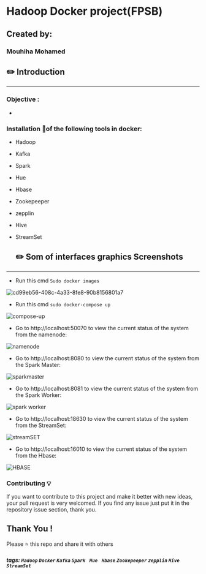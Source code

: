 # Hadoop Docker project(FPSB) 


## Created by: 

### Mouhiha Mohamed 

##  :pencil2:  Introduction 

--- 

###  Objective :  

*  

  

### Installation 🔌of  the following tools in docker: 

*  Hadoop 

*  Kafka 

*  Spark 

* Hue 

* Hbase 

* Zookepeeper 

* zepplin 

* Hive 

* StreamSet 

  

  

  ##  :pencil2:  Som of interfaces graphics Screenshots 

 

--- 

* Run this cmd `Sudo docker images  ` 



![cd99eb56-408c-4a33-8fe8-90b8156801a7](https://user-images.githubusercontent.com/59533527/108103081-b423af00-7089-11eb-9d14-08c1c77239f2.jpg) 

 

  

  

  

* Run this cmd `sudo docker-compose up  `

![compose-up](https://user-images.githubusercontent.com/59533527/108103291-05cc3980-708a-11eb-9f52-3e6a23445fd5.jpg)  

  

- Go to http://localhost:50070 to view the current status of the system from the namenode: 

![namenode](https://user-images.githubusercontent.com/59533527/108104021-0c0ee580-708b-11eb-8e2e-e6b3665f5721.jpg) 

  

- Go to http://localhost:8080 to view the current status of the system from the Spark Master: 

![sparkmaster](https://user-images.githubusercontent.com/59533527/108104660-e0402f80-708b-11eb-9db4-1d6dc38639c4.jpg) 

 

- Go to http://localhost:8081 to view the current status of the system from the Spark Worker: 

![spark worker](https://user-images.githubusercontent.com/59533527/108104742-f77f1d00-708b-11eb-89c2-7cbb38f24d34.jpg) 

 

- Go to http://localhost:18630 to view the current status of the system from the StreamSet: 

![streamSET](https://user-images.githubusercontent.com/59533527/108104811-0c5bb080-708c-11eb-8ac4-4406e300c27a.jpg) 

 

 

 

- Go to http://localhost:16010 to view the current status of the system from the Hbase: 

![HBASE](https://user-images.githubusercontent.com/59533527/108104858-1da4bd00-708c-11eb-8263-b297e9cf4604.jpg) 

 ### Contributing 💡
If you want to contribute to this project and make it better with new ideas, your pull request is very welcomed.
If you find any issue just put it in the repository issue section, thank you.
## Thank You !
Please ⭐️ this repo and share it with others
 

 

 

 

  

##### tags:  `Hadoop` `Docker` `Kafka` `Spark ` `Hue ` `Hbase` `Zookepeeper` `zepplin` `Hive` `StreamSet`  
